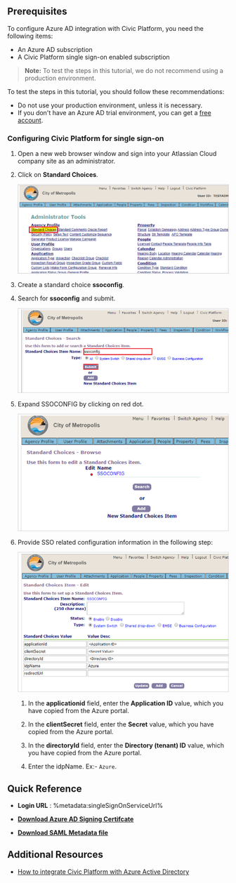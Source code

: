 ## Prerequisites

To configure Azure AD integration with Civic Platform, you need the following items:

- An Azure AD subscription
- A Civic Platform single sign-on enabled subscription

> **Note:**
> To test the steps in this tutorial, we do not recommend using a production environment.

To test the steps in this tutorial, you should follow these recommendations:

- Do not use your production environment, unless it is necessary.
- If you don't have an Azure AD trial environment, you can get a [free account](https://azure.microsoft.com/free/).

### Configuring Civic Platform for single sign-on

1. Open a new web browser window and sign into your Atlassian Cloud company site as an administrator.

1. Click on **Standard Choices**.

    ![The Certificate download link](media/standard-choices.png)

1. Create a standard choice **ssoconfig**.

1. Search for **ssoconfig**  and submit.

    ![The Certificate download link](media/sso-config.png)

1. Expand SSOCONFIG by clicking on red dot.

    ![The Certificate download link](media/sso-config01.png)

1. Provide SSO related configuration information in the following step:

    ![The Certificate download link](media/sso-config02.png)

    1. In the **applicationid** field, enter the **Application ID** value, which you have copied from the Azure portal.

    1. In the **clientSecret** field, enter the **Secret** value, which you have copied from the Azure portal.

    1. In the **directoryId** field, enter the **Directory (tenant) ID** value, which you have copied from the Azure portal.

    1. Enter the idpName. Ex:- `Azure`.

## Quick Reference

* **Login URL** : %metadata:singleSignOnServiceUrl%

* **[Download Azure AD Signing Certifcate](%metadata:CertificateDownloadRawUrl%)**

* **[Download SAML Metadata file](%metadata:metadataDownloadUrl%)**

## Additional Resources

* [How to integrate Civic Platform with Azure Active Directory](https://docs.microsoft.com/azure/active-directory/saas-apps/civicplatform-tutorial)
